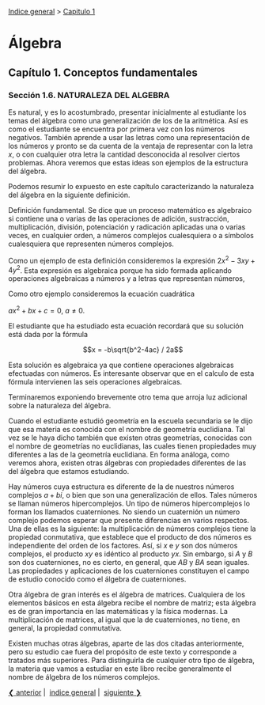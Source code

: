 [Indice general](_index.md) > [Capitulo 1](ch01-00-conceptos-fundamentales.md)

# Álgebra

## Capítulo 1. Conceptos fundamentales

### Sección 1.6. NATURALEZA DEL ALGEBRA

Es natural, y es lo acostumbrado, presentar inicialmente al estudiante los temas
del álgebra como una generalización de los de la aritmética. Así es como el
estudiante se encuentra por primera vez con los números negativos. También
aprende a usar las letras como una representación de los números y pronto se da
cuenta de la ventaja de representar con la letra $x$, o con cualquier otra letra
la cantidad desconocida al resolver ciertos problemas. Ahora veremos que estas
ideas son ejemplos de la estructura del álgebra.

Podemos resumir lo expuesto en este capítulo caracterizando la naturaleza del
álgebra en la siguiente definición.

Definición fundamental. Se dice que un proceso matemático es algebraico si
contiene una o varias de las operaciones de adición, sustracción,
multiplicación, división, potenciación y radicación aplicadas una o varias
veces, en cualquier orden, a números complejos cualesquiera o a símbolos
cualesquiera que representen números complejos.

Como un ejemplo de esta definición consideremos la expresión
$2x^2 - 3xy + 4y^2$. Esta expresión es algebraica porque ha sido formada
aplicando operaciones algebraicas a números y a letras que representan números,

Como otro ejemplo consideremos la ecuación cuadrática

$ax^2 + bx + c = 0$, $a\neq0$.

El estudiante que ha estudiado esta ecuación recordará que su solución está dada
por la fórmula

$$x = -b\sqrt{b^2-4ac} / 2a$$

Esta solución es algebraica ya que contiene operaciones algebraicas efectuadas
con números. Es interesante observar que en el calculo de esta fórmula
intervienen las seis operaciones algebraicas.

Terminaremos exponiendo brevemente otro tema que arroja luz adicional sobre la
naturaleza del álgebra.

Cuando el estudiante estudió geometría en la escuela secundaria se le dijo que
esa materia es conocida con el nombre de geometría euclidiana. Tal vez se le
haya dicho también que existen otras geometrías, conocidas con el nombre de
geometrías no euclidianas, las cuales tienen propiedades muy diferentes a las de
la geometría euclidiana. En forma análoga, como veremos ahora, existen otras
álgebras con propiedades diferentes de las del álgebra que estamos estudiando.

Hay números cuya estructura es diferente de la de nuestros números complejos
$a + bi$, o bien que son una generalización de ellos. Tales números se llaman
números hipercomplejos. Un tipo de números hipercomplejos lo forman los llamados
cuaterniones. No siendo un cuaternión un número complejo podemos esperar que
presente diferencias en varios respectos. Una de ellas es la siguiente: la
multiplicación de números complejos tiene la propiedad conmutativa, que
establece que el producto de dos números es independiente del orden de los
factores. Así, si $x$ e $y$ son dos números complejos, el producto $xy$ es
idéntico al producto $yx$. Sin embargo, si $A$ y $B$ son dos cuaterniones, no es
cierto, en general, que $AB$ y $BA$ sean iguales. Las propiedades y aplicaciones
de los cuaterniones constituyen el campo de estudio conocido como el álgebra de
cuaterniones.

Otra álgebra de gran interés es el álgebra de matrices. Cualquiera de los
elementos básicos en esta álgebra recibe el nombre de matriz; esta álgebra es de
gran importancia en las matemáticas y la física modernas. La multiplicación de
matrices, al igual que la de cuaterniones, no tiene, en general, la propiedad
conmutativa.

Existen muchas otras álgebras, aparte de las dos citadas anteriormente, pero su
estudio cae fuera del propósito de este texto y corresponde a tratados más
superiores. Para distinguirla de cualquier otro tipo de álgebra, la materia que
vamos a estudiar en este libro recibe generalmente el nombre de álgebra de los
números complejos.

[❮ anterior](ch01-05-estructura-del-algebra.md)&nbsp;|&nbsp;
[indice general](_index.md)&nbsp;|&nbsp;
[siguiente ❯](ch02-00-operaciones-algebraicas.md)
